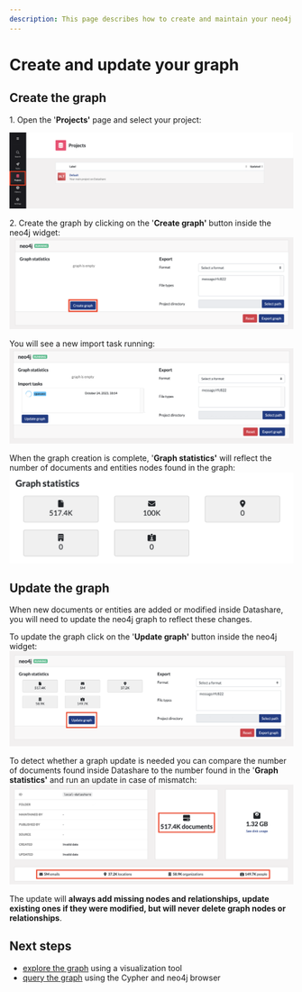 ```yaml
---
description: This page describes how to create and maintain your neo4j graph up to date with your computer's Datashare projects  
---
```


# Create and update your graph 

## Create the graph

&#x20;1\. Open the '**Projects'** page and select your project:

![projects](../../.gitbook/assets/neo4j/projects.png)

&#x20;2\. Create the graph by clicking on the '**Create graph'** button inside the neo4j widget:
![create-graph](../../.gitbook/assets/neo4j/neo4j-widget-create-graph.png)

You will see a new import task running:
![import-task](../../.gitbook/assets/neo4j/neo4j-widget-running-import.png)

When the graph creation is complete, '**Graph statistics'** will reflect the number of documents and entities nodes found in the graph:
![stats](../../.gitbook/assets/neo4j/neo4j-widget-statistics.png)

## Update the graph

When new documents or entities are added or modified inside Datashare, you will need to update the neo4j graph to reflect these changes.

To update the graph click on the '**Update graph'** button inside the neo4j widget:
![update-graph](../../.gitbook/assets/neo4j/neo4j-widget-update-graph.png)


To detect whether a graph update is needed you can compare the number of documents found inside Datashare to the number found in the '**Graph statistics'** and run an update in case of mismatch:
![datashare-stats](../../.gitbook/assets/neo4j/project-insights.png)

The update will **always add missing nodes and relationships, update existing ones if they were modified, but will never delete graph nodes or relationships**.

## Next steps 
- [explore the graph](../../usage/explore-the-neo4j-graph.md#exploring-the-graph)  using a visualization tool
- [query the graph](../../usage/explore-the-neo4j-graph.md#querying-the-graph) using the Cypher and neo4j browser

